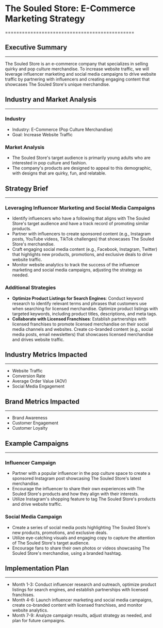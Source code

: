 # The Souled Store: E-Commerce Marketing Strategy
==============================================

## Executive Summary
---------------

The Souled Store is an e-commerce company that specializes in selling quirky and pop culture merchandise. To increase website traffic, we will leverage influencer marketing and social media campaigns to drive website traffic by partnering with influencers and creating engaging content that showcases The Souled Store's unique merchandise.

## Industry and Market Analysis
-----------------------------

### Industry

* Industry: E-Commerce (Pop Culture Merchandise)
* Goal: Increase Website Traffic

### Market Analysis

* The Souled Store's target audience is primarily young adults who are interested in pop culture and fashion.
* The company's products are designed to appeal to this demographic, with designs that are quirky, fun, and relatable.

## Strategy Brief
----------------

### Leveraging Influencer Marketing and Social Media Campaigns

* Identify influencers who have a following that aligns with The Souled Store's target audience and have a track record of promoting similar products.
* Partner with influencers to create sponsored content (e.g., Instagram posts, YouTube videos, TikTok challenges) that showcases The Souled Store's merchandise.
* Craft engaging social media content (e.g., Facebook, Instagram, Twitter) that highlights new products, promotions, and exclusive deals to drive website traffic.
* Monitor website analytics to track the success of the influencer marketing and social media campaigns, adjusting the strategy as needed.

### Additional Strategies

* **Optimize Product Listings for Search Engines**: Conduct keyword research to identify relevant terms and phrases that customers use when searching for licensed merchandise. Optimize product listings with targeted keywords, including product titles, descriptions, and meta tags.
* **Collaborate with Licensed Franchises**: Establish partnerships with licensed franchises to promote licensed merchandise on their social media channels and websites. Create co-branded content (e.g., social media posts, email newsletters) that showcases licensed merchandise and drives website traffic.

## Industry Metrics Impacted
---------------------------

* Website Traffic
* Conversion Rate
* Average Order Value (AOV)
* Social Media Engagement

## Brand Metrics Impacted
-------------------------

* Brand Awareness
* Customer Engagement
* Customer Loyalty

## Example Campaigns
--------------------

### Influencer Campaign

* Partner with a popular influencer in the pop culture space to create a sponsored Instagram post showcasing The Souled Store's latest merchandise.
* Encourage the influencer to share their own experiences with The Souled Store's products and how they align with their interests.
* Utilize Instagram's shopping feature to tag The Souled Store's products and drive website traffic.

### Social Media Campaign

* Create a series of social media posts highlighting The Souled Store's new products, promotions, and exclusive deals.
* Utilize eye-catching visuals and engaging copy to capture the attention of The Souled Store's target audience.
* Encourage fans to share their own photos or videos showcasing The Souled Store's merchandise, using a branded hashtag.

## Implementation Plan
----------------------

* Month 1-3: Conduct influencer research and outreach, optimize product listings for search engines, and establish partnerships with licensed franchises.
* Month 4-6: Launch influencer marketing and social media campaigns, create co-branded content with licensed franchises, and monitor website analytics.
* Month 7-9: Analyze campaign results, adjust strategy as needed, and plan for future campaigns.